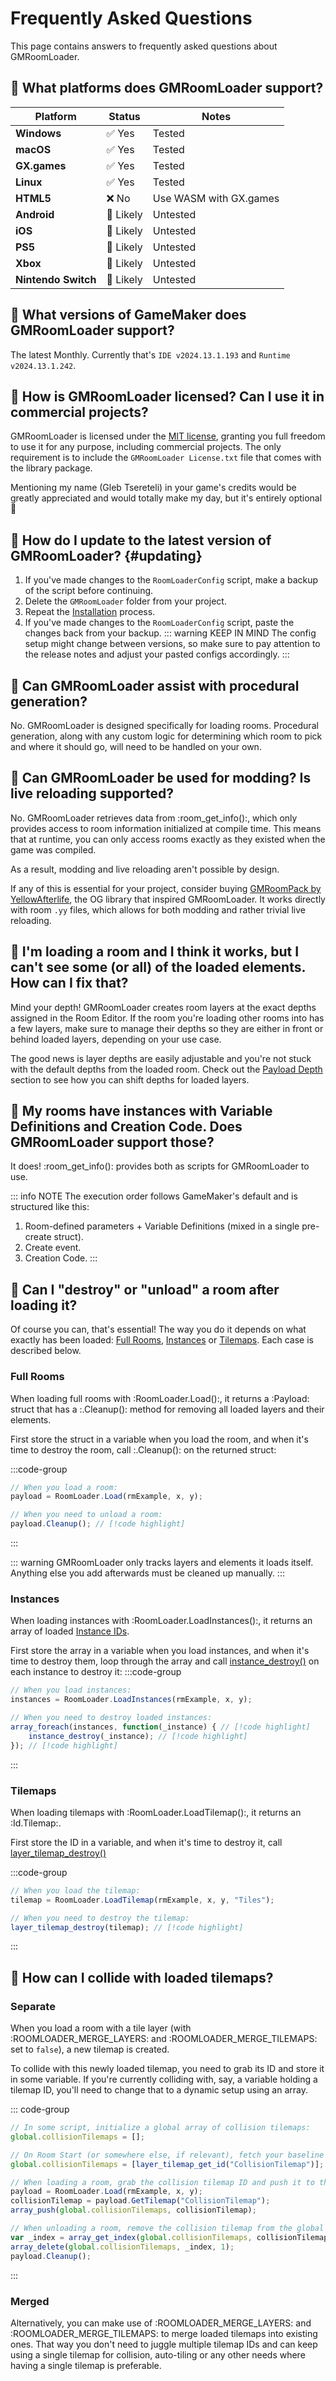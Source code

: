 # Frequently Asked Questions

This page contains answers to frequently asked questions about GMRoomLoader.

## 📍 What platforms does GMRoomLoader support?
| Platform | Status | Notes |
| --- | --- | --- |
| **Windows** | ✅ Yes | Tested |
| **macOS** | ✅ Yes | Tested |
| **GX.games** | ✅ Yes | Tested |
| **Linux** | ✅ Yes | Tested |
| **HTML5** | ❌ No | Use WASM with GX.games |
| **Android** | 🚧 Likely | Untested |
| **iOS** | 🚧 Likely | Untested |
| **PS5** | 🚧 Likely | Untested |
| **Xbox** | 🚧 Likely | Untested |
| **Nintendo Switch** | 🚧 Likely | Untested |

## 📍 What versions of GameMaker does GMRoomLoader support?
The latest Monthly. Currently that's `IDE v2024.13.1.193` and `Runtime v2024.13.1.242`.

## 📍 How is GMRoomLoader licensed? Can I use it in commercial projects?

GMRoomLoader is licensed under the [MIT license](https://github.com/glebtsereteli/GMRoomLoader/blob/main/LICENSE), granting you full freedom to use it for any purpose, including commercial projects. The only requirement is to include the `GMRoomLoader License.txt` file that comes with the library package.

Mentioning my name (Gleb Tsereteli) in your game's credits would be greatly appreciated and would totally make my day, but it's entirely optional 🙂

## 📍 How do I update to the latest version of GMRoomLoader? {#updating}
1. If you've made changes to the `RoomLoaderConfig` script, make a backup of the script before continuing.
2. Delete the `GMRoomLoader` folder from your project.
3. Repeat the [Installation](/pages/home/gettingStarted/gettingStarted/#installation) process.
4. If you've made changes to the `RoomLoaderConfig` script, paste the changes back from your backup.
    ::: warning KEEP IN MIND
    The config setup might change between versions, so make sure to pay attention to the release notes and adjust your pasted configs accordingly.
    :::

## 📍 Can GMRoomLoader assist with procedural generation?
No. GMRoomLoader is designed specifically for loading rooms. Procedural generation, along with any custom logic for determining which room to pick and where it should go, will need to be handled on your own.

## 📍 Can GMRoomLoader be used for modding? Is live reloading supported?
No. GMRoomLoader retrieves data from :room_get_info():, which only provides access to room information initialized at compile time. This means that at runtime, you can only access rooms exactly as they existed when the game was compiled. 

As a result, modding and live reloading aren't possible by design.

If any of this is essential for your project, consider buying [GMRoomPack by YellowAfterlife](https://yellowafterlife.itch.io/gmroompack), the OG library that inspired GMRoomLoader. It works directly with room `.yy` files, which allows for both modding and rather trivial live reloading.

## 📍 I'm loading a room and I think it works, but I can't see some (or all) of the loaded elements. How can I fix that?
Mind your depth! GMRoomLoader creates room layers at the exact depths assigned in the Room Editor. If the room you're loading other rooms into has a few layers, make sure to manage their depths so they are either in front or behind loaded layers, depending on your use case.

The good news is layer depths are easily adjustable and you're not stuck with the default depths from the loaded room. Check out the [Payload Depth](/pages/api/payload/depth) section to see how you can shift depths for loaded layers.

## 📍 My rooms have instances with Variable Definitions and Creation Code. Does GMRoomLoader support those?
It does! :room_get_info(): provides both as scripts for GMRoomLoader to use. 

::: info NOTE
The execution order follows GameMaker's default and is structured like this:
1. Room-defined parameters + Variable Definitions (mixed in a single pre-create struct).
2. Create event.
3. Creation Code.
:::

## 📍 Can I "destroy" or "unload" a room after loading it?

Of course you can, that's essential! The way you do it depends on what exactly has been loaded: [Full Rooms](/pages/api/roomLoader/loading/#load), [Instances](/pages/api/roomLoader/loading/#loadinstances) or [Tilemaps](/pages/api/roomLoader/loading/#loadtilemap). Each case is described below.

### Full Rooms

When loading full rooms with :RoomLoader.Load():, it returns a :Payload: struct that has a :.Cleanup(): method for removing all loaded layers and their elements.

First store the struct in a variable when you load the room, and when it's time to destroy the room, call :.Cleanup(): on the returned struct:

:::code-group
```js [Example]
// When you load a room:
payload = RoomLoader.Load(rmExample, x, y);

// When you need to unload a room:
payload.Cleanup(); // [!code highlight]
```
:::

::: warning
GMRoomLoader only tracks layers and elements it loads itself. Anything else you add afterwards must be cleaned up manually.
:::

### Instances

When loading instances with :RoomLoader.LoadInstances():, it returns an array of loaded [Instance IDs](https://manual.gamemaker.io/monthly/en/GameMaker_Language/GML_Reference/Asset_Management/Instances/Instances.htm).

First store the array in a variable when you load instances, and when it's time to destroy them, loop through the array and call [instance_destroy()](https://manual.gamemaker.io/monthly/en/GameMaker_Language/GML_Reference/Asset_Management/Instances/instance_destroy.htm) on each instance to destroy it:
:::code-group
```js [Example]
// When you load instances:
instances = RoomLoader.LoadInstances(rmExample, x, y);

// When you need to destroy loaded instances:
array_foreach(instances, function(_instance) { // [!code highlight]
    instance_destroy(_instance); // [!code highlight]
}); // [!code highlight]
```
:::

### Tilemaps

When loading tilemaps with :RoomLoader.LoadTilemap():, it returns an :Id.Tilemap:.

First store the ID in a variable, and when it's time to destroy it, call [layer_tilemap_destroy()](https://manual.gamemaker.io/monthly/en/GameMaker_Language/GML_Reference/Asset_Management/Rooms/Tile_Map_Layers/layer_tilemap_destroy.htm)

:::code-group
```js [Example]
// When you load the tilemap:
tilemap = RoomLoader.LoadTilemap(rmExample, x, y, "Tiles");

// When you need to destroy the tilemap:
layer_tilemap_destroy(tilemap); // [!code highlight]
```
:::

## 📍 How can I collide with loaded tilemaps?

### Separate
When you load a room with a tile layer (with :ROOMLOADER_MERGE_LAYERS: and :ROOMLOADER_MERGE_TILEMAPS: set to `false`), a new tilemap is created.

To collide with this newly loaded tilemap, you need to grab its ID and store it in some variable. If you're currently colliding with, say, a variable holding a tilemap ID, you'll need to change that to a dynamic setup using an array.

::: code-group
```js [Example]
// In some script, initialize a global array of collision tilemaps:
global.collisionTilemaps = [];

// On Room Start (or somewhere else, if relevant), fetch your baseline collision tilemap ID:
global.collisionTilemaps = [layer_tilemap_get_id("CollisionTilemap")];

// When loading a room, grab the collision tilemap ID and push it to the global collision tilemaps array:
payload = RoomLoader.Load(rmExample, x, y);
collisionTilemap = payload.GetTilemap("CollisionTilemap");
array_push(global.collisionTilemaps, collisionTilemap);

// When unloading a room, remove the collision tilemap from the global collision tilemaps array:
var _index = array_get_index(global.collisionTilemaps, collisionTilemap);
array_delete(global.collisionTilemaps, _index, 1);
payload.Cleanup();
```
:::

### Merged
Alternatively, you can make use of :ROOMLOADER_MERGE_LAYERS: and :ROOMLOADER_MERGE_TILEMAPS: to merge loaded tilemaps into existing ones. That way you don't need to juggle multiple tilemap IDs and can keep using a single tilemap for collision, auto-tiling or any other needs where having a single tilemap is preferable.

